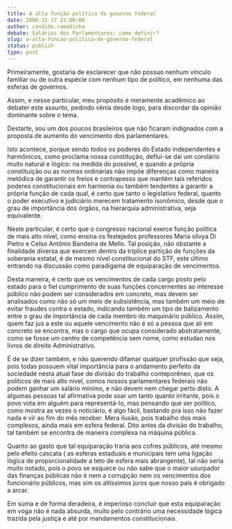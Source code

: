 ```yaml
---
title: A alta função política de governo federal
date: 2006-12-17 22:00:00
author: candido.ramadinha
debate: Salários dos Parlamentares: como definir?
slug: a-alta-funcao-politica-de-governo-federal
status: publish 
type: post
---
```


Primeiramente, gostaria de esclarecer que não possuo nenhum vínculo familiar ou de outra espécie com nenhum tipo de político, em nenhuma das esferas de governos.  

Assim, e nesse particular, meu propósito é meramente acadêmico ao debater este assunto, pedindo vênia desde logo, para discordar da opinião dominante sobre o tema.  

Destarte, sou um dos poucos brasileiros que não ficaram indignados com a proposta de aumento do vencimento dos parlamentares.  

Isto acontece, porque sendo todos os poderes do Estado independentes e harmônicos, como proclama nossa constitução, deflui-se daí um corolário muito natural e lógico: na medida do possível, e quando a própria constituição ou as normas ordinárias não impõe diferenças como maneira metódica de garantir os freios e contrapesos que mantém tais referidos poderes constitucionais em harmonia ou também tendentes a garantir a própria função de cada qual, é certo que tanto o legislativo federal, quanto o poder executivo e judiciário merecem tratamento isonômico, desde que o grau de importância dos órgâos, na hierarquia administrativa, seja equivalente.  

Neste particular, é certo que o congresso nacional exerce função política de mais alto nível, como ensina os festejados professores Maria silvya Di Pietro e Celso Antônio Bandeira de Mello. Tal posição, não obstante a finalidade diversa que exercem dentro da tríplice partição de funções da soberania estatal, é de mesmo nível constitucional do STF, este último entrando na discussão como paradigama de equiparação de vencimentos.  

Desta maneira, é certo que os vencimentos de cada cargo posto pelo estado para o fiel cumprimento de suas funções concernentes ao interesse público não podem ser considerados em concreto, mas devem ser analisados como não só um meio de subsistência, mas também um meio de evitar fraudes contra o estado, indicando também um tipo de balizamento entre o grau de importância de cada membro do maquinário público. Assim, quem faz jus a este ou aquele vencimento não é só a pessoa que ali em concreto se encontra, mas o cargo que ocupa considerado abstratamente, como se fosse um centro de competência sem nome, como estudao nos livros de direito Administrativo.  

É de se dizer também, e não querendo difamar qualquer profissão que seja, pois todas possuem vital importância para o andamento perfeito da sociedade nesta atual fase de divisão do trabalho conteporêneo, que os políticos de mais alto nível, comos nossos parlamentares federais não podem ganhar um salário mínimo, e não devem nem chegar perto disto. A algumas pessoas tal afirmativa pode soar um tanto quanto irritante, pois o povo vota em alguém para representá-lo, mas pensando que ser político, como mostra as vezes o noticiário, é algo fácil, bastando pra isso não fazer nada e vir ao fim do mês receber. Mera ilusão, pois trabalho dos mais complexos, ainda mais em esfera federal. Dito antes da divisão do trabalho, tal também se encontra de maneira complexa na máquina pública.  

Quanto ao gasto que tal equiparação traria aos cofres públicos, até mesmo pelo efeito cascata ( as esferas estaduais e municipais tem uma ligação lógica de proporcionalidade a teto de esfera mais abrangente), tal não seria muito notado, pois o povo se esquece ou não sabe que o maior usurpador das finanças públicas não é nem a corrupção nem os vencimentos dos funcionário públicos, mas sim os altíssimos juros que nosso país é obrigado a arcar.  

Em suma e de forma deradeira, é imperioso concluir que esta equiparação em voga não é nada absurda, muito pelo contrário uma necessidade lógica trazida pela justiça e até por mandamentos constitucionais.
